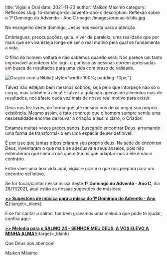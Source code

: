 title: Vigiai e Orai
date: 2021-11-23
author: Maikon Máximo
category: Reflexões
slug: 1o-domingo-do-advento-ano-c
description: Reflexão sobre o 1º Domingo do Advendo - Ano C
image: /images/oracao-biblia.jpg

No evangelho deste domingo, Jesus nos exorta para a atenção.

Embriaguez, preocupações, gula.
Viver de paralelo, uma realidade que por mais que se viva esteja longe de ser o real motivo pela qual se fundamenta a vida. 

O filho do homem voltará e não sabemos quando será.
Nos parece um tanto improvável acontecer tão logo,
e por isso as pessoas correm apressadas em busca de resultados para uma vida com prazo de validade.

![Oração com a Biblia](https://blog.musicasparamissa.com.br/images/oracao-biblia.jpg){:style="width: 100%; padding: 10px;"}

Talvez não estejam bem mesmos sóbrios, seja pelo que intorpeçe não só o corpo, mas também a alma!
E talvez a gula não apenas de alimentos mas de resultados,
nos afaste cada vez mais de nosso real motivo para existir. 

Deus nos fez livres, de forma que até mesmo nos deixa negar sua própria existência.
Mesmo assim, é fato concreto que o homem sempre sentiu uma nescessidade enorme de louvar a criação e assim claro, o Criador!

Estamos muitas vezes preocupados, buscando encontrar Deus,
arrumando uma forma de transformá-lo em uma espécie de ser definível!

É por isso que tantas tribos criaram seu próprio deus.
Na sede de encontrar Deus, inventaram o que mais se adequava a seus anseios,
pois não entenderam que somos nós quem temos que adaptar-nos a ele e não o contrário. 

Entre viver uma boa vida aqui, vigiar e orar é o que nos prepara para um encontro definitivo. 

Se for tocar/cantar nessa missa deste **1º Domingo do Advento - Ano C**, dia 28/11/2021,
aqui estão as nossas sugestões de músicas:

[**>> Sugestões de música para a missa do 1º Domingo do Advento - Ano C**](https://musicasparamissa.com.br/sugestoes-para/1o-domingo-do-advento-ano-c/){:target=\_blank}

E se for cantar o salmo, também gravamos uma melodia que pode te ajudar, confira aqui:

[**>> Melodia para o SALMO 24 - SENHOR MEU DEUS, A VÓS ELEVO A MINHA ALMA!**](https://musicasparamissa.com.br/musica/salmo-24-senhor-meu-deus-a-vos-elevo-a-minha-alma/){:target=\_blank}

Que Deus nos abençoe!

Maikon Máximo
